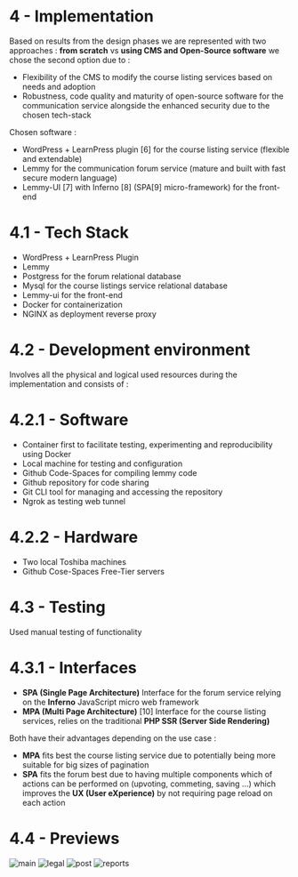 # 4 - Implementation

Based on results from the design phases we are represented with two approaches : **from scratch** vs **using CMS and Open-Source software** we chose the second option due to :
+ Flexibility of the CMS to modify the course listing services based on needs and adoption
+ Robustness, code quality and maturity of open-source software for the communication service alongside the enhanced security due to the chosen tech-stack

Chosen software :
+ WordPress + LearnPress plugin [6] for the course listing service (flexible and extendable)
+ Lemmy for the communication forum service (mature and built with fast secure modern language)
+ Lemmy-UI [7] with Inferno [8] (SPA[9] micro-framework) for the front-end

# 4.1 - Tech Stack

+ WordPress + LearnPress Plugin
+ Lemmy
+ Postgress for the forum relational database
+ Mysql for the course listings service relational database
+ Lemmy-ui for the front-end
+ Docker for containerization
+ NGINX as deployment reverse proxy
# 4.2 - Development environment

Involves all the physical and logical used resources during the implementation and consists of :

# 4.2.1 - Software

+ Container first to facilitate testing, experimenting and reproducibility using Docker
+ Local machine for testing and configuration
+ Github Code-Spaces for compiling lemmy code
+ Github repository for code sharing
+ Git CLI tool for managing and accessing the repository
+ Ngrok as testing web tunnel

# 4.2.2 - Hardware

+ Two local Toshiba machines
+ Github Cose-Spaces Free-Tier servers

# 4.3 - Testing

Used manual testing of functionality

# 4.3.1 - Interfaces

+ **SPA (Single Page Architecture)** Interface for the forum service relying on the **Inferno** JavaScript micro web framework
+ **MPA (Multi Page Architecture)** [10] Interface for the course listing services, relies on the traditional **PHP SSR (Server Side Rendering)**

Both have their advantages depending on the use case :
+ **MPA** fits best the course listing service due to potentially being more suitable for big sizes of pagination
+ **SPA** fits the forum best due to having multiple components which of actions can be performed on (upvoting, commeting, saving ...) which improves the **UX (User eXperience)** by not requiring page reload on each action

# 4.4 - Previews

![main](./images/main.jpg)
![legal](./images/legal.jpg)
![post](./images/post.jpg)
![reports](./images/reports.jpg)